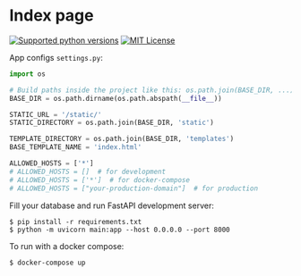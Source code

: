 # Index page

[![Supported python versions](https://img.shields.io/pypi/pyversions/fastapi.svg?style=flat-square)](https://pypi.python.org/pypi/fastapi)
[![MIT License](https://img.shields.io/pypi/l/aiogram.svg?style=flat-square)](https://opensource.org/licenses/MIT)

App configs `settings.py`:

```python
import os

# Build paths inside the project like this: os.path.join(BASE_DIR, ...)
BASE_DIR = os.path.dirname(os.path.abspath(__file__))

STATIC_URL = '/static/'
STATIC_DIRECTORY = os.path.join(BASE_DIR, 'static')

TEMPLATE_DIRECTORY = os.path.join(BASE_DIR, 'templates')
BASE_TEMPLATE_NAME = 'index.html'

ALLOWED_HOSTS = ['*']
# ALLOWED_HOSTS = []  # for development
# ALLOWED_HOSTS = ['*']  # for docker-compose
# ALLOWED_HOSTS = ["your-production-domain"]  # for production
```

Fill your database and run FastAPI development server:

```shell
$ pip install -r requirements.txt
$ python -m uvicorn main:app --host 0.0.0.0 --port 8000
```

To run with a docker compose:

```shell
$ docker-compose up
```